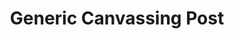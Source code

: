 ---
title: Generic Canvassing Post #4
tags: 
 - generic_social_media_canvas_2023
 - instagram
 - social_media
summary: Generic social media post for canvassing. 
post_asset: Generic-Local-Canviassing-004-Insta1080.png
size: 1080 x 1080
---